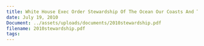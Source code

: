 ```yaml
---
title: White House Exec Order Stewardship Of The Ocean Our Coasts And The Great Lakes
date: July 19, 2010
Document: ../assets/uploads/documents/2010stewardship.pdf
filename: 2010stewardship.pdf
tags:
---
```

